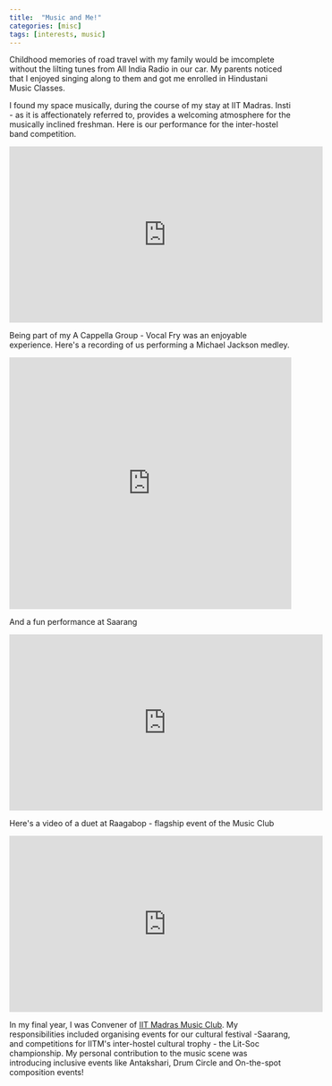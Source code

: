```yaml
---
title:  "Music and Me!"
categories: [misc]
tags: [interests, music]
---
```


Childhood memories of road travel with my family would be imcomplete without the lilting tunes from All India Radio in our car. My parents noticed that I enjoyed singing along to them and got me enrolled in Hindustani Music Classes. 

I found my space musically, during the course of my stay at IIT Madras. Insti - as it is affectionately referred to, provides a welcoming atmosphere for the musically inclined freshman. Here is our performance for the inter-hostel band competition.

<iframe width="560" height="315" src="https://www.youtube.com/embed/B94F8eAjNEs" frameborder="0" allowfullscreen></iframe>


Being part of my A Cappella Group - Vocal Fry was an enjoyable experience. Here's a recording of us performing a Michael Jackson medley. 

<iframe width="100%" height="450" scrolling="no" frameborder="no" src="https://w.soundcloud.com/player/?url=https%3A//api.soundcloud.com/tracks/280607679&amp;auto_play=false&amp;hide_related=false&amp;show_comments=true&amp;show_user=true&amp;show_reposts=false&amp;visual=true"></iframe>

And a fun performance at Saarang
<iframe width="560" height="315" src="https://www.youtube.com/embed/td9bJPoRp_g" frameborder="0" allowfullscreen></iframe>

Here's a video of a duet at Raagabop - flagship event of the Music Club 

<iframe width="560" height="315" src="https://www.youtube.com/embed/oDWgdvxD-d8" frameborder="0" allowfullscreen></iframe>

In my final year, I was Convener of [IIT Madras Music Club](https://www.facebook.com/IitmMusicClub/?fref=ts). My responsibilities included organising events for our cultural festival -Saarang, and competitions for IITM's inter-hostel cultural trophy - the Lit-Soc championship. My personal contribution to the music scene was introducing inclusive events like Antakshari, Drum Circle and On-the-spot composition events! 